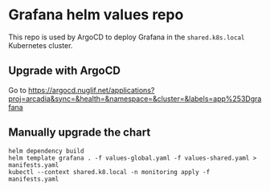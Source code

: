 # Grafana helm values repo

This repo is used by ArgoCD to deploy Grafana in the `shared.k8s.local` Kubernetes cluster.

## Upgrade with ArgoCD

Go to https://argocd.nuglif.net/applications?proj=arcadia&sync=&health=&namespace=&cluster=&labels=app%253Dgrafana

## Manually upgrade the chart

```
helm dependency build
helm template grafana . -f values-global.yaml -f values-shared.yaml > manifests.yaml
kubectl --context shared.k8.local -n monitoring apply -f manifests.yaml
```

